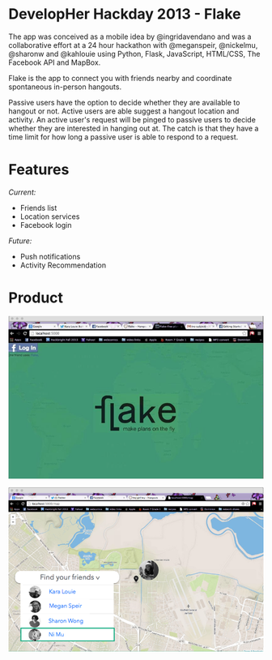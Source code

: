DevelopHer Hackday 2013 - Flake
==============================================

The app was conceived as a mobile idea by @ingridavendano and was a collaborative effort at a 24 hour hackathon with @meganspeir, @nickelmu, @sharonw and @kahlouie using Python, Flask, JavaScript, HTML/CSS, The Facebook API and MapBox.

Flake is the app to connect you with friends nearby and coordinate spontaneous in-person hangouts.

Passive users have the option to decide whether they are available to hangout or not. Active users are able suggest a hangout location and activity. An active user's request will be pinged to passive users to decide whether they are interested in hanging out at. The catch is that they have a time limit for how long a passive user is able to respond to a request.

Features
==============================================

*Current:*

* Friends list
* Location services
* Facebook login

*Future:*

* Push notifications
* Activity Recommendation

Product
==============================================

![alt tag](https://github.com/MeganSpeir/Hangouts/blob/master/app/static/FlakeLanding.png)

![alt tag](https://github.com/MeganSpeir/Hangouts/blob/master/app/static/FlakeFriendsMap.png)
